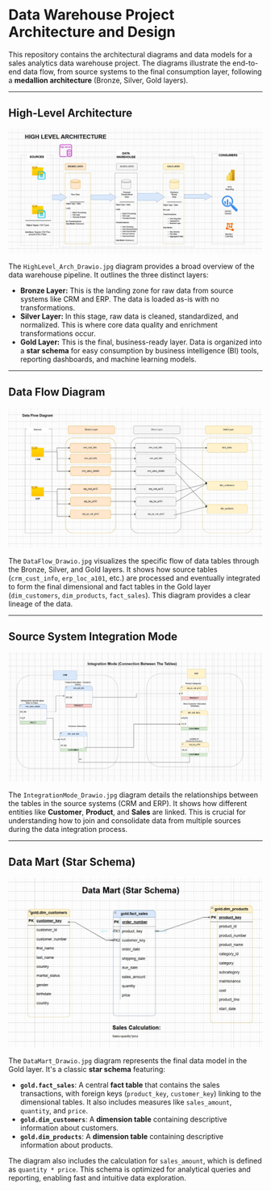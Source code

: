# Data Warehouse Project Architecture and Design

This repository contains the architectural diagrams and data models for a sales analytics data warehouse project. The diagrams illustrate the end-to-end data flow, from source systems to the final consumption layer, following a **medallion architecture** (Bronze, Silver, Gold layers).

---

## High-Level Architecture
![High Level Architecture Diagram](HighLevel_Arch_Drawio.jpg)

The `HighLevel_Arch_Drawio.jpg` diagram provides a broad overview of the data warehouse pipeline. It outlines the three distinct layers:

* **Bronze Layer:** This is the landing zone for raw data from source systems like CRM and ERP. The data is loaded as-is with no transformations.
* **Silver Layer:** In this stage, raw data is cleaned, standardized, and normalized. This is where core data quality and enrichment transformations occur.
* **Gold Layer:** This is the final, business-ready layer. Data is organized into a **star schema** for easy consumption by business intelligence (BI) tools, reporting dashboards, and machine learning models.

---

## Data Flow Diagram
![Data Flow Diagram](DataFlow_Drawio.jpg)

The `DataFlow_Drawio.jpg` visualizes the specific flow of data tables through the Bronze, Silver, and Gold layers. It shows how source tables (`crm_cust_info`, `erp_loc_a101`, etc.) are processed and eventually integrated to form the final dimensional and fact tables in the Gold layer (`dim_customers`, `dim_products`, `fact_sales`). This diagram provides a clear lineage of the data.

---

## Source System Integration Mode
![Source System Integration Mode](IntegrationMode_Drawio.jpg)

The `IntegrationMode_Drawio.jpg` diagram details the relationships between the tables in the source systems (CRM and ERP). It shows how different entities like **Customer**, **Product**, and **Sales** are linked. This is crucial for understanding how to join and consolidate data from multiple sources during the data integration process.

---

## Data Mart (Star Schema)
![Data Mart Star Schema](DataMart_Drawio.jpg)

The `DataMart_Drawio.jpg` diagram represents the final data model in the Gold layer. It's a classic **star schema** featuring:

* **`gold.fact_sales`**: A central **fact table** that contains the sales transactions, with foreign keys (`product_key`, `customer_key`) linking to the dimensional tables. It also includes measures like `sales_amount`, `quantity`, and `price`.
* **`gold.dim_customers`**: A **dimension table** containing descriptive information about customers.
* **`gold.dim_products`**: A **dimension table** containing descriptive information about products.

The diagram also includes the calculation for `sales_amount`, which is defined as `quantity * price`. This schema is optimized for analytical queries and reporting, enabling fast and intuitive data exploration.
